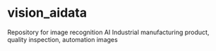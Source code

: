 # vision_aidata
Repository for image recognition AI Industrial manufacturing product, quality inspection, automation images


